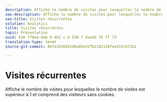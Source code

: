 ```yaml
---
description: Affiche le nombre de visites pour lesquelles le nombre de visites est supérieur à 1 et comprend des visiteurs sans cookies.
seo-description: Affiche le nombre de visites pour lesquelles le nombre de visites est supérieur à 1 et comprend des visiteurs sans cookies.
seo-title: Visites récurrentes
solution: Analytics
title: Visites récurrentes
topic: Présentation
uuid: 626 ffbea-dab 9-461 c-b 558-7 daadd 76 ff 73
translation-type: tm+mt
source-git-commit: 86fe1b3650100a05e52fb2102134fee515c871b1

---
```



# Visites récurrentes

Affiche le nombre de visites pour lesquelles le nombre de visites est supérieur à 1 et comprend des visiteurs sans cookies.


